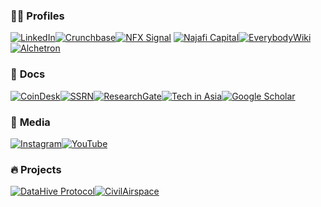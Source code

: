 ### 🧑‍🔬 **Profiles**

[![LinkedIn](https://img.shields.io/badge/LinkedIn-Profile-0077B5?style=flat-square&logo=linkedin&logoColor=white)](https://linkedin.com/in/rolodexter)[![Crunchbase](https://img.shields.io/badge/Crunchbase-Profile-0288D1?style=flat-square&logo=crunchbase&logoColor=white)](https://www.crunchbase.com/person/joe-maristela)[![NFX Signal](https://img.shields.io/badge/NFX_Signal-Profile-33A668?style=flat-square&logo=signal&logoColor=white)](https://signal.nfx.com/investors/joe-maristela) [![Najafi Capital](https://img.shields.io/badge/Najafi_Capital-Profile-6B8E23?style=flat-square&logo=capital&logoColor=white)](https://najafi.capital/individual-investor/investment-partner-individual-angel-joe-maristela/)[![EverybodyWiki](https://img.shields.io/badge/EverybodyWiki-Profile-4CAF50?style=flat-square&logo=wikipedia&logoColor=white)](https://en.everybodywiki.com/Joe_Maristela_III) [![Alchetron](https://img.shields.io/badge/Alchetron-Profile-0057e7?style=flat-square&logo=internetarchive&logoColor=white)](https://alchetron.com/Joe-Maristela)  

### 📰 **Docs**

[![CoinDesk](https://img.shields.io/badge/CoinDesk-Articles-FF9900?style=flat-square&logo=coindesk&logoColor=white)](https://www.coindesk.com/author/joe-maristela)[![SSRN](https://img.shields.io/badge/SSRN-Paper-001A57?style=flat-square&logo=academia&logoColor=white)](https://papers.ssrn.com/sol3/papers.cfm?abstract_id=4851579)[![ResearchGate](https://img.shields.io/badge/ResearchGate-Papers-00CCBB?style=flat-square&logo=researchgate&logoColor=white)](https://www.researchgate.net/profile/Joe-Maristela-2)[![Tech in Asia](https://img.shields.io/badge/Tech_in_Asia-News-FABC05?style=flat-square&logo=medium&logoColor=black)](https://www.techinasia.com/satoshi-citadel-industries-funding-joe-maristela)[![Google Scholar](https://img.shields.io/badge/Google_Scholar-Profile-4285F4?style=flat-square&logo=googlescholar&logoColor=white)](https://scholar.google.com/citations?user=gHTHirEAAAAJ)  

### 🎥 **Media**

[![Instagram](https://img.shields.io/badge/Instagram-@joemaristela3-E4405F?style=flat-square&logo=instagram&logoColor=white)](https://www.instagram.com/joemaristela3/)[![YouTube](https://img.shields.io/badge/YouTube-Interview-FF0000?style=flat-square&logo=youtube&logoColor=white)](https://www.youtube.com/watch?v=Ep8Mo0kRjaY)  

### 🔥 **Projects**

[![DataHive Protocol](https://img.shields.io/badge/DataHive-Protocol-005F73?style=flat-square&logo=github&logoColor=white)](https://github.com/rolodexter/DataHive-Protocol)[![CivilAirspace](https://img.shields.io/badge/CivilAirspace-Project-023047?style=flat-square&logo=github&logoColor=white)](https://github.com/rolodexter/CivilAirspace)  